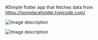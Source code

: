 #Simple flutter app that fetches data from https://jsonplaceholder.typicode.com/

![Image description](https://i.hizliresim.com/VQ4D7B.png)

![Image description](https://i.hizliresim.com/nb1lDN.png)
